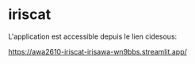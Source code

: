 # iriscat
L'application est accessible depuis le lien cidesous:

https://awa2610-iriscat-irisawa-wn9bbs.streamlit.app/
